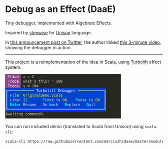 # Debug as an Effect (DaaE)

Tiny debugger, implemented with Algebraic Effects.

Inspired by [stepwise](https://share.unison-lang.org/@pchiusano/stepwise)
for [Unison](https://www.unison-lang.org/) language.

In [this announcement post on Twitter](https://twitter.com/pchiusano/status/1502760429466042368),
the author linked [this 3-minute video](https://www.loom.com/share/e26bd00831464241bcc5e1961840af19), showing the debugger in action.

---

This project is a reimplementation of the idea in Scala,
using [Turbolift](https://github.com/marcinzh/turbolift) effect system.

![image](img/screenshot.png)

You can run included demo (translated to Scala from Unison) using `scala-cli`:

```bash
scala-cli https://raw.githubusercontent.com/marcinzh/daae/master/modules/demos/src/main/scala/demos/OriginalDemo.scala  
```
